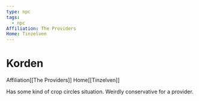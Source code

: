 ```yaml
---
type: npc
tags:
  - npc
Affiliation: The Providers
Home: Tinzelven
---
```


# Korden
<span class="dataview inline-field"><span class="inline-field-key">Affiliation</span><span class="inline-field-value">[[The Providers]]</span></span>
<span class="dataview inline-field"><span class="inline-field-key">Home</span><span class="inline-field-value">[[Tinzelven]]</span></span>

Has some kind of crop circles situation. Weirdly conservative for a provider.
